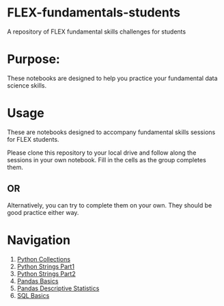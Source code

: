 # FLEX-fundamentals-students

A repository of FLEX fundamental skills challenges for students

# Purpose:

These notebooks are designed to help you practice your fundamental data science skills.

# Usage

These are notebooks designed to accompany fundamental skills sessions for FLEX students.  

Please clone this repository to your local drive and follow along the sessions in your own notebook.  Fill in the cells as the group completes them.

## OR

Alternatively, you can try to complete them on your own.  They should be good practice either way.
 
 # Navigation
 
 1. [Python Collections](https://github.com/learn-co-students/FLEX-fundamentals-students/blob/main/Python/Python_collections/student_python_collections_practice.ipynb)
 2. [Python Strings Part1](https://github.com/learn-co-students/FLEX-fundamentals-students/blob/main/Python/Python%20Strings/python_strings1/python_basics1.ipynb)
 3. [Python Strings Part2](https://github.com/learn-co-students/FLEX-fundamentals-students/blob/main/Python/Python%20Strings/python_strings2/python_basics2.ipynb)
 4. [Pandas Basics](https://github.com/learn-co-students/FLEX-fundamentals-students/blob/main/Pandas/pandas_basics/pandas_basics.ipynb)
 5. [Pandas Descriptive Statistics](https://github.com/learn-co-students/FLEX-fundamentals-students/blob/main/Pandas/descriptive_stats_in_pandas/pandas_descriptive_stats.ipynb)
 6. [SQL Basics](https://github.com/learn-co-students/FLEX-fundamentals-students/blob/main/SQL/student_SQL_basics.ipynb)
